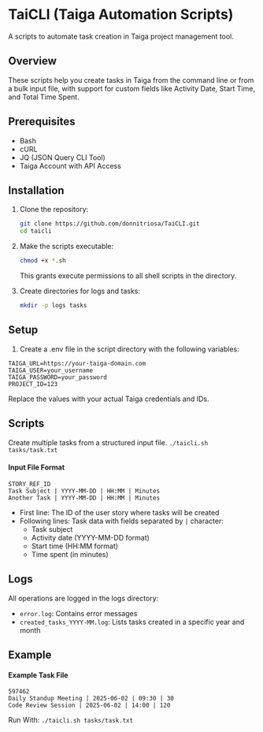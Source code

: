 # TaiCLI (Taiga Automation Scripts)
A scripts to automate task creation in Taiga project management tool.

## Overview
These scripts help you create tasks in Taiga from the command line or from a bulk input file, with support for custom fields like Activity Date, Start Time, and Total Time Spent.

## Prerequisites
- Bash
- cURL
- JQ (JSON Query CLI Tool)
- Taiga Account with API Access

## Installation
1. Clone the repository:
   ```bash
   git clone https://github.com/donnitriosa/TaiCLI.git
   cd taicli
   ```
2. Make the scripts executable:
   ```bash
   chmod +x *.sh
   ```
   This grants execute permissions to all shell scripts in the directory.

3. Create directories for logs and tasks:
   ```bash
   mkdir -p logs tasks
   ```

## Setup
1.  Create a .env file in the script directory with the following variables:
```
TAIGA_URL=https://your-taiga-domain.com
TAIGA_USER=your_username
TAIGA_PASSWORD=your_password
PROJECT_ID=123
```
Replace the values with your actual Taiga credentials and IDs.

## Scripts
Create multiple tasks from a structured input file.
`./taicli.sh tasks/task.txt`

#### Input File Format
```
STORY_REF_ID
Task Subject | YYYY-MM-DD | HH:MM | Minutes
Another Task | YYYY-MM-DD | HH:MM | Minutes
```
- First line: The ID of the user story where tasks will be created
- Following lines: Task data with fields separated by  `|`  character:
  - Task subject
  - Activity date (YYYY-MM-DD format)
  - Start time (HH:MM format)
  - Time spent (in minutes)

## Logs
All operations are logged in the  logs  directory:
- `error.log`: Contains error messages
- `created_tasks_YYYY-MM.log`: Lists tasks created in a specific year and month

## Example   
#### Example Task File
```
597462
Daily Standup Meeting | 2025-06-02 | 09:30 | 30
Code Review Session | 2025-06-02 | 14:00 | 120
```
Run With:
`./taicli.sh tasks/task.txt`